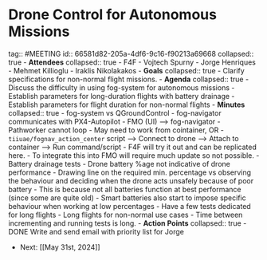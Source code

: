 # Drone Control for Autonomous Missions
tag:: #MEETING
id:: 66581d82-205a-4df6-9c16-f90213a69668
collapsed:: true
	- **Attendees**
	  collapsed:: true
		- F4F
			- Vojtech Spurny
			- Jorge Henriques
		- Mehmet Killioglu
		- Iraklis Nikolakakos
	- **Goals**
	  collapsed:: true
		- Clarify specifications for non-normal flight missions.
	- **Agenda**
	  collapsed:: true
		- Discuss the difficulty in using fog-system for autonomous missions
		- Establish parameters for long-duration flights with battery drainage
		- Establish parameters for flight duration for non-normal flights
	- **Minutes**
	  collapsed:: true
		- fog-system vs QGroundControl
			- fog-navigator communicates with PX4-Autopilot
			- FMO (UI) --> fog-navigator
			- Pathworker cannot loop
			- May need to work from cointainer, OR
			- `tiiuae/fognav_action_center` script --> Connect to drone --> Attach to container --> Run command/script
			- F4F will try it out and can be replicated here.
			- To integrate this into FMO will require much update so not possible.
		- Battery drainage tests
			- Drone battery %age not indicative of drone performance
			- Drawing line on the required min. percentage vs observing the behaviour and deciding when the drone acts unsafely because of poor battery
			- This is because not all batteries function at best performance (since some are quite old)
			- Smart batteries also start to impose specific behaviour when working at low percentages
			- Have a few tests dedicated for long flights
		- Long flights for non-normal use cases
			- Time between incrementing and running tests is long.
	- **Action Points**
	  collapsed:: true
		- DONE Write and send email with priority list for Jorge
- Next: [[May 31st, 2024]]